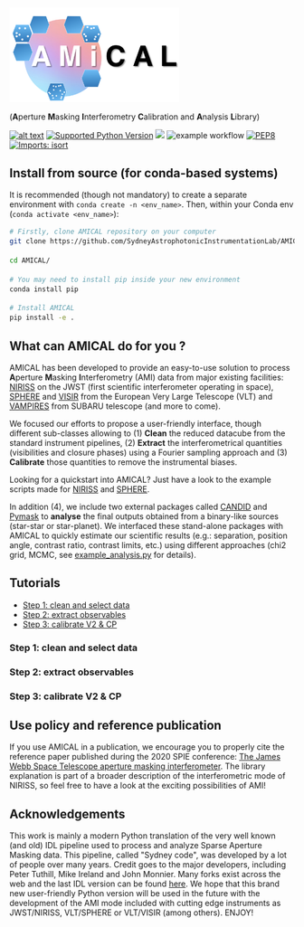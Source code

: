 <a href="https://github.com/SydneyAstrophotonicInstrumentationLab/AMICAL"><img src="amical/internal_data/amical_logo.png" width="300"></a>

(**A**perture **M**asking **I**nterferometry **C**alibration and **A**nalysis **L**ibrary)

[![alt text](https://img.shields.io/github/v/release/SydneyAstrophotonicInstrumentationLab/AMICAL)](https://github.com/SydneyAstrophotonicInstrumentationLab/AMICAL) [![Supported Python Version](https://img.shields.io/badge/python%20version-≥%203.7-important)](https://www.python.org/downloads/release/python-370/) ![](https://img.shields.io/github/license/SydneyAstrophotonicInstrumentationLab/AMICAL)
![example workflow](https://github.com/SydneyAstrophotonicInstrumentationLab/AMICAL/actions/workflows/ci.yml/badge.svg
) [![PEP8](https://img.shields.io/badge/code%20style-pep8-orange.svg)](https://www.python.org/dev/peps/pep-0008/) [![Imports: isort](https://img.shields.io/badge/%20imports-isort-%231674b1?style=flat&labelColor=ef8336)](https://pycqa.github.io/isort/)

## Install from source (for conda-based systems)

It is recommended (though not mandatory) to create a separate environment with `conda create -n <env_name>`.
Then, within your Conda env (`conda activate <env_name>`):

```bash
# Firstly, clone AMICAL repository on your computer
git clone https://github.com/SydneyAstrophotonicInstrumentationLab/AMICAL.git

cd AMICAL/

# You may need to install pip inside your new environment
conda install pip

# Install AMICAL
pip install -e .

```

## What can AMICAL do for you ?

AMICAL has been developed to provide an easy-to-use solution to process **A**perture **M**asking **I**nterferometry (AMI) data from major existing facilities:  [NIRISS](https://jwst-docs.stsci.edu/near-infrared-imager-and-slitless-spectrograph) on the JWST (first scientific interferometer operating in space), [SPHERE](https://www.eso.org/sci/facilities/paranal/instruments/sphere.html) and [VISIR](https://www.eso.org/sci/facilities/paranal/instruments/visir.html) from the European Very Large Telescope (VLT) and [VAMPIRES](https://www.naoj.org/Projects/SCEXAO/scexaoWEB/030openuse.web/040vampires.web/indexm.html) from SUBARU telescope (and more to come).

We focused our efforts to propose a user-friendly interface, though different sub-classes allowing to (1) **Clean** the reduced datacube from the standard instrument pipelines, (2) **Extract** the interferometrical quantities (visibilities and closure phases) using a Fourier sampling approach and (3) **Calibrate** those quantities to remove the instrumental biases.

Looking for a quickstart into AMICAL? Just have a look to the example scripts made for [NIRISS](example_NIRISS.py) and [SPHERE](example_NIRISS.py).

In addition (4), we include two external packages called [CANDID](https://github.com/amerand/CANDID) and [Pymask](https://github.com/AnthonyCheetham/pymask) to **analyse** the final outputs obtained from a binary-like sources (star-star or star-planet). We interfaced these stand-alone packages with AMICAL to quickly estimate our scientific results (e.g.: separation, position angle, contrast ratio, contrast limits, etc.) using different approaches (chi2 grid, MCMC, see [example_analysis.py](example_analysis.py) for details).

## Tutorials

- [Step 1: clean and select data](#step-1--clean-and-select-data)
- [Step 2: extract observables](#step-2--extract-observables)
- [Step 3: calibrate V2 & CP](#step-3--calibrate-v2---cp)

### Step 1: clean and select data

### Step 2: extract observables

### Step 3: calibrate V2 & CP

## Use policy and reference publication

If you use AMICAL in a publication, we encourage you to properly cite the reference paper published during the 2020 SPIE conference: [The James Webb Space Telescope aperture masking interferometer](https://ui.adsabs.harvard.edu/abs/2020SPIE11446E..11S/abstract). The library explanation is part of a broader description of the interferometric mode of NIRISS, so feel free to have a look at the exciting possibilities of AMI!

## Acknowledgements

This work is mainly a modern Python translation of the very well known (and old) IDL pipeline used to process and analyze Sparse Aperture Masking data. This pipeline, called "Sydney code", was developed by a lot of people over many years. Credit goes to the major developers, including Peter Tuthill, Mike Ireland and John Monnier. Many forks exist across the web and the last IDL version can be found [here](https://github.com/AnthonyCheetham/idl_masking). We hope that this brand new user-friendly Python version will be used in the future with the development of the AMI mode included with cutting edge instruments as JWST/NIRISS, VLT/SPHERE or VLT/VISIR (among others). ENJOY!
